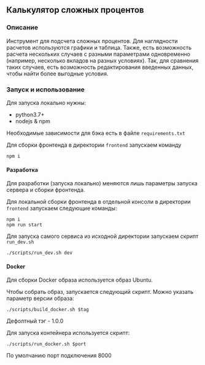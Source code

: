 ## Калькулятор сложных процентов

### Описание

Инструмент для подсчета сложных процентов. Для наглядности расчетов 
используются графики и таблица. Также, есть возможность расчета нескольких 
случаев с разными параметрами одновременно (например, несколько вкладов на разных условиях). 
Так, для сравнения таких случаев, есть возможность редактирования введенных данных, 
чтобы найти более выгодные условия.

### Запуск и использование

Для запуска локально нужны:

- python3.7+
- nodejs & npm

Необходимые зависимости для бэка есть в файле `requirements.txt`

Для сборки фронтенда в директории `frontend` запускаем команду

```shell script
npm i
```

#### Разработка

Для разработки (запуска локально) меняются лишь параметры запуска сервера и сборки фронтенда.

Для локальной сборки фронтенда в отдельной консоли в директории `frontend` запускаем следующие команды:

```shell script
npm i
npm run start
```

Для запуска самого сервиса из исходной директории запускаем скрипт `run_dev.sh`

```shell script
./scripts/run_dev.sh dev
```

#### Docker

Для сборки Docker образа используется образ Ubuntu.


Чтобы собрать образ, запускается следующий скрипт. Можно указать параметр версии образа:

```shell script
./scripts/build_docker.sh $tag
```
Дефолтный тэг - 1.0.0


Для запуска контейнера используется скрипт:

```shell script
./scripts/run_docker.sh $port
```
По умолчанию порт подключения 8000